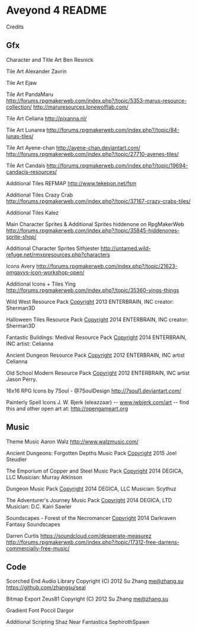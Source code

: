 Aveyond 4 README
====================

Credits

Gfx
-----------------------------------------

Character and Title Art
Ben Resnick

Tile Art
Alexander Zavrin

Tile Art
Ejaw

Tile Art
PandaMaru
http://forums.rpgmakerweb.com/index.php?/topic/5353-marus-resource-collection/
http://maruresources.lonewolflab.com/

Tile Art
Celiana
http://pixanna.nl/

Tile Art
Lunarea
http://forums.rpgmakerweb.com/index.php?/topic/84-lunas-tiles/

Tile Art
Ayene-chan
http://ayene-chan.deviantart.com/
http://forums.rpgmakerweb.com/index.php?/topic/27710-ayenes-tiles/

Tile Art
Candais
http://forums.rpgmakerweb.com/index.php?/topic/19694-candacis-resources/

Additional Tiles
REFMAP
http://www.tekepon.net/fsm

Additional Tiles
Crazy Crab
http://forums.rpgmakerweb.com/index.php?/topic/37167-crazy-crabs-tiles/

Additional Tiles
Kalez

Main Character Sprites & Additional Sprites
hiddenone on RpgMakerWeb
http://forums.rpgmakerweb.com/index.php?/topic/35845-hiddenones-sprite-shop/

Additional Character Sprites
Sithjester
http://untamed.wild-refuge.net/rmxpresources.php?characters

Icons
Avery
http://forums.rpgmakerweb.com/index.php?/topic/21623-omgavys-icon-workshop-open/

Additional Icons + Tiles
Ying
http://forums.rpgmakerweb.com/index.php?/topic/35360-yings-things

Wild West Resource Pack
[Copyright](C) 2013 ENTERBRAIN, INC
creator: Sherman3D

Halloween Tiles Resource Pack
[Copyright](C) 2014 ENTERBRAIN, INC
creator: Sherman3D

Fantastic Buildings: Medival Resource Pack
[Copyright](C) 2014 ENTERBRAIN, INC
artist: Celianna

Ancient Dungeon Resource Pack
[Copyright](C) 2012 ENTERBRAIN, INC
artist Celianna

Old School Modern Resource Pack
[Copyright](C) 2012 ENTERBRAIN, INC
artist Jason Perry.



16x16 RPG Icons
by 7Soul - @7SoulDesign
http://7soul1.deviantart.com/

Painterly Spell Icons
J. W. Bjerk (eleazzaar) -- www.jwbjerk.com/art -- find this and other open art at: http://opengameart.org


Music
-----------------------------------

Theme Music
Aaron Walz
http://www.walzmusic.com/

Ancient Dungeons: Forgotten Depths Music Pack
[Copyright](C) 2015 Joel Steudler

The Emporium of Copper and Steel Music Pack
[Copyright](C) 2014 DEGICA, LLC
Musician: Murray Atkinson

Dungeon Music Pack
[Copyright](C) 2014 DEGICA, LLC
Musician: Scythuz

The Adventurer's Journey Music Pack
[Copyright](C) 2014 DEGICA, LTD
Musician: D.C. Kairi Sawler

Soundscapes - Forest of the Necromancer
[Copyright](C) 2014 Darkraven Fantasy Soundscapes

Darren Curtis
https://soundcloud.com/desperate-measurez
http://forums.rpgmakerweb.com/index.php?/topic/17312-free-darrens-commercially-free-music/




Code
---------------------------------------------------

Scorched End Audio Library
Copyright (C) 2012 Su Zhang <me@zhang.su>
https://github.com/zhangsu/seal

Bitmap Export
Zeus81
Copyright (C) 2012 Su Zhang <me@zhang.su>

Gradient Font
Poccil
Dargor

Additional Scripting
Shaz
Near Fantastica
SephirothSpawn